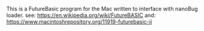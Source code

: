 This is a FutureBasic program for the Mac written to interface with nanoBug loader.
see: https://en.wikipedia.org/wiki/FutureBASIC
and: https://www.macintoshrepository.org/11919-futurebasic-ii
